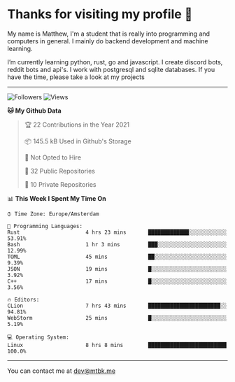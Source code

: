 # Thanks for visiting my profile 👋
My name is Matthew, I'm a student that is really into programming and computers in general. I mainly do backend development and machine learning.

I’m currently learning python, rust, go and javascript. I create discord bots, reddit bots and api's. I work with postgresql and sqlite databases. If you have the time, please take a look at my projects

---
![Followers](https://img.shields.io/github/followers/DankDumpster?style=social)
![Views](https://komarev.com/ghpvc/?username=DankDumpster&style=flat-square&color=green)
<!--START_SECTION:waka-->
**🐱 My Github Data** 

> 🏆 22 Contributions in the Year 2021
 > 
> 📦 145.5 kB Used in Github's Storage 
 > 
> 🚫 Not Opted to Hire
 > 
> 📜 32 Public Repositories 
 > 
> 🔑 10 Private Repositories  
 > 
📊 **This Week I Spent My Time On** 

```text
⌚︎ Time Zone: Europe/Amsterdam

💬 Programming Languages: 
Rust                     4 hrs 23 mins       █████████████░░░░░░░░░░░░   53.91% 
Bash                     1 hr 3 mins         ███░░░░░░░░░░░░░░░░░░░░░░   12.99% 
TOML                     45 mins             ██░░░░░░░░░░░░░░░░░░░░░░░   9.39% 
JSON                     19 mins             █░░░░░░░░░░░░░░░░░░░░░░░░   3.92% 
C++                      17 mins             █░░░░░░░░░░░░░░░░░░░░░░░░   3.56%

🔥 Editors: 
CLion                    7 hrs 43 mins       ███████████████████████░░   94.81% 
WebStorm                 25 mins             █░░░░░░░░░░░░░░░░░░░░░░░░   5.19%

💻 Operating System: 
Linux                    8 hrs 8 mins        █████████████████████████   100.0%

```


<!--END_SECTION:waka-->
-------

You can contact me at dev@mtbk.me
